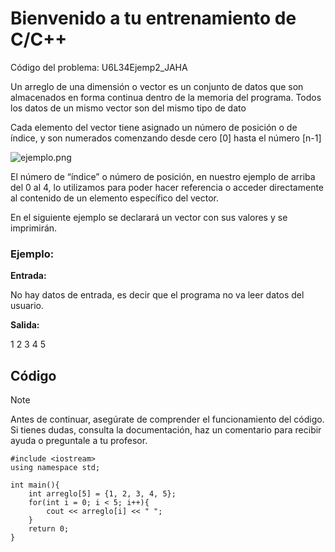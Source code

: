 # Bienvenido a tu entrenamiento de C/C++

Código del problema: U6L34Ejemp2_JAHA

Un arreglo de una dimensión o vector es un conjunto de datos que son almacenados en
forma continua dentro de la memoria del programa. Todos los datos de un mismo
vector son del mismo tipo de dato

Cada elemento del vector tiene asignado un número de posición o de índice, y son
numerados comenzando desde cero [0] hasta el número [n-1]

![ejemplo.png](ejemplo.png?raw=true)

El número de “índice” o número de posición, en nuestro ejemplo de arriba del 0 al 4,
lo utilizamos para poder hacer referencia o acceder directamente al contenido de un
elemento específico del vector.

En el siguiente ejemplo se declarará un vector con sus valores y se imprimirán.

### Ejemplo:

**Entrada:**

No hay datos de entrada, es decir que el programa no va leer datos del usuario.

**Salida:**

1 2 3 4 5

## Código

> [!NOTE]  
> Antes de continuar, asegúrate de comprender el funcionamiento del código.  
> Si tienes dudas, consulta la documentación, haz un comentario para recibir ayuda o preguntale a tu profesor.

```
#include <iostream>
using namespace std;

int main(){
	int arreglo[5] = {1, 2, 3, 4, 5};
  	for(int i = 0; i < 5; i++){
  		cout << arreglo[i] << " ";
	}
	return 0;
}
```
